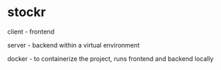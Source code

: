 # stockr
client - frontend

server - backend within a virtual environment

docker - to containerize the project, runs frontend and backend locally